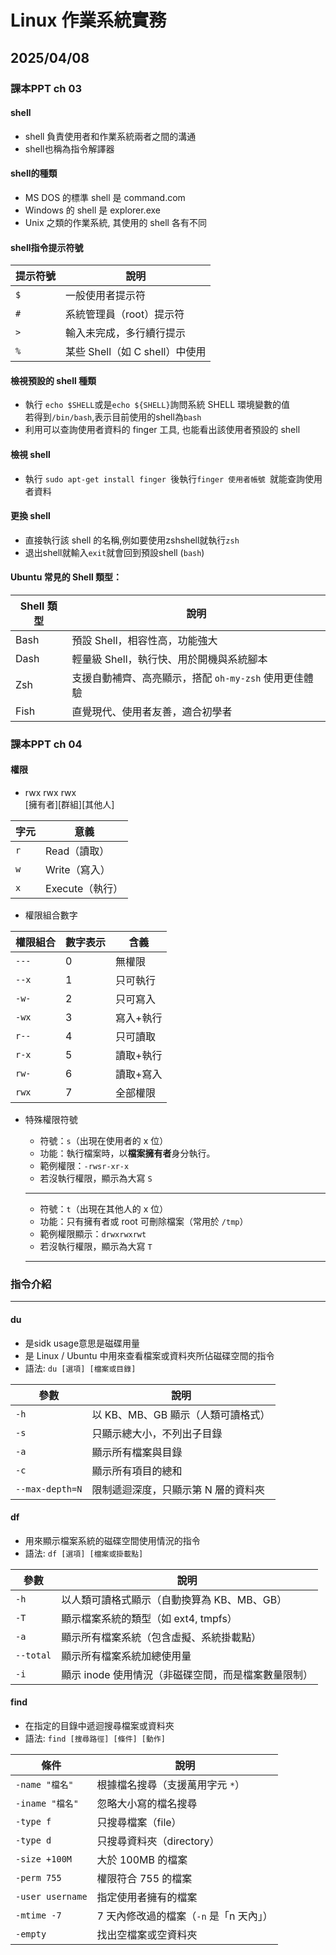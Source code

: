 # Linux 作業系統實務 

## 2025/04/08

### 課本PPT ch 03

#### shell 
+ shell 負責使用者和作業系統兩者之間的溝通
+ shell也稱為指令解譯器

#### shell的種類
+ MS DOS 的標準 shell 是 command.com
+ Windows 的 shell 是 explorer.exe
+ Unix 之類的作業系統, 其使用的 shell 各有不同
  
#### shell指令提示符號

| 提示符號 | 說明                         |
|----------|----------------------------------|
| `$`      | 一般使用者提示符                 |
| `#`      | 系統管理員（root）提示符         |
| `>`      | 輸入未完成，多行續行提示         |
| `%`      | 某些 Shell（如 C shell）中使用   |

#### 檢視預設的 shell 種類
+ 執行 `echo $SHELL`或是`echo ${SHELL}`詢問系統 SHELL 環境變數的值  
  若得到`/bin/bash`,表示目前使用的shell為`bash`
+ 利用可以查詢使用者資料的 finger 工具, 也能看出該使用者預設的 shell
#### 檢視 shell
+ 執行 `sudo apt-get install finger `後執行`finger 使用者帳號 `就能查詢使用者資料
#### 更換 shell
+ 直接執行該 shell 的名稱,例如要使用zshshell就執行`zsh`
+ 退出shell就輸入`exit`就會回到預設shell (`bash`)
#### Ubuntu 常見的 Shell 類型：  

| Shell 類型 | 說明                                                         |
|------------|--------------------------------------------------------------|
| Bash       | 預設 Shell，相容性高，功能強大                                |
| Dash       | 輕量級 Shell，執行快、用於開機與系統腳本                       |
| Zsh        | 支援自動補齊、高亮顯示，搭配 `oh-my-zsh` 使用更佳體驗          |
| Fish       | 直覺現代、使用者友善，適合初學者                                |

### 課本PPT ch 04

#### 權限
+ rwx rwx rwx  
 [擁有者][群組][其他人]  

| 字元 | 意義     |
|------|----------|
| `r`  | Read（讀取） |
| `w`  | Write（寫入） |
| `x`  | Execute（執行） |  
+ 權限組合數字  

| 權限組合  | 數字表示 | 含義       |
|----------|-----------|------------|
| `---`    |  0         | 無權限     |
| `--x`    |  1         | 只可執行   |
| `-w-`    |  2         | 只可寫入   |
| `-wx`    |  3         | 寫入+執行  |
| `r--`    |  4         | 只可讀取   |
| `r-x`    |  5         | 讀取+執行  |
| `rw-`    |  6         | 讀取+寫入  |
| `rwx`    |  7         | 全部權限   |  

+ 特殊權限符號

  - 符號：`s`（出現在使用者的 x 位）
  - 功能：執行檔案時，以**檔案擁有者**身分執行。
  - 範例權限：`-rwsr-xr-x`
  - 若沒執行權限，顯示為大寫 `S`    
  -----------------------------------------------------
  -  符號：`t`（出現在其他人的 x 位）
  -  功能：只有擁有者或 root 可刪除檔案（常用於 `/tmp`）
  -  範例權限顯示：`drwxrwxrwt`
  -  若沒執行權限，顯示為大寫 `T`
  -----------------------------------------------------

### 指令介紹
------
  #### du
  + 是sidk usage意思是磁碟用量
  + 是 Linux / Ubuntu 中用來查看檔案或資料夾所佔磁碟空間的指令
  + 語法: `du [選項] [檔案或目錄]`
  

  | 參數              | 說明                    |
| --------------- | --------------------- |
| `-h`            | 以 KB、MB、GB 顯示（人類可讀格式） |
| `-s`            | 只顯示總大小，不列出子目錄         |
| `-a`            | 顯示所有檔案與目錄             |
| `-c`            | 顯示所有項目的總和             |
| `--max-depth=N` | 限制遞迴深度，只顯示第 N 層的資料夾   |

#### df
+ 用來顯示檔案系統的磁碟空間使用情況的指令
+ 語法: `df [選項] [檔案或掛載點]`
  
| 參數        | 說明                            |
| --------- | ----------------------------- |
| `-h`      | 以人類可讀格式顯示（自動換算為 KB、MB、GB）     |
| `-T`      | 顯示檔案系統的類型（如 ext4, tmpfs）      |
| `-a`      | 顯示所有檔案系統（包含虛擬、系統掛載點）          |
| `--total` | 顯示所有檔案系統加總使用量                 |
| `-i`      | 顯示 inode 使用情況（非磁碟空間，而是檔案數量限制） |

#### find
+ 在指定的目錄中遞迴搜尋檔案或資料夾
+ 語法: `find [搜尋路徑] [條件] [動作]`

| 條件               | 說明                       |
| ---------------- | ------------------------ |
| `-name "檔名"`     | 根據檔名搜尋（支援萬用字元 `*`）       |
| `-iname "檔名"`    | 忽略大小寫的檔名搜尋               |
| `-type f`        | 只搜尋檔案（file）              |
| `-type d`        | 只搜尋資料夾（directory）        |
| `-size +100M`    | 大於 100MB 的檔案             |
| `-perm 755`      | 權限符合 755 的檔案             |
| `-user username` | 指定使用者擁有的檔案               |
| `-mtime -7`      | 7 天內修改過的檔案（`-n` 是「n 天內」） |
| `-empty`         | 找出空檔案或空資料夾               |
